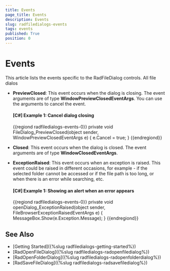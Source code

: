 ```yaml
---
title: Events
page_title: Events
description: Events
slug: radfiledialogs-events
tags: events
published: True
position: 0
---
```


# Events

This article lists the events specific to the RadFileDialog controls. All file dialos

* __PreviewClosed__: This event occurs when the dialog is closing. The event arguments are of type __WindowPreviewClosedEventArgs__. You can use the arguments to cancel the event.
	
	#### __[C#] Example 1: Cancel dialog closing__
	{{regiond radfiledialogs-events-0}}
		private void FileDialog_PreviewClosed(object sender, WindowPreviewClosedEventArgs e)
        {
			e.Cancel = true;
        }
	{{endregiond}}
	
* __Closed__: This event occurs when the dialog is closed. The event arguments are of type __WindowClosedEventArgs__. 

* __ExceptionRaised__: This event occurs when an exception is raised. This event could be raised in different occasions, for example - if the selected folder cannot be accessed or if the file path is too long, or when there is an error while searching, etc.

	#### __[C#] Example 1: Showing an alert when an error appears__
	{{regiond radfiledialogs-events-0}}
		private void openDialog_ExceptionRaised(object sender, FileBrowserExceptionRaisedEventArgs e)
        {
            MessageBox.Show(e.Exception.Message);
        }
	{{endregiond}}

## See Also
* [Getting Started]({%slug radfiledialogs-getting-started%})
* [RadOpenFileDialog]({%slug radfiledialogs-radopenfiledialog%})
* [RadOpenFolderDialog]({%slug radfiledialogs-radopenfolderdialog%})
* [RadSaveFileDialog]({%slug radfiledialogs-radsavefiledialog%})
